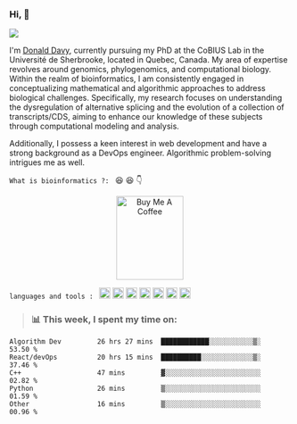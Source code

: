 ### Hi, 👋

![](https://visitor-badge.glitch.me/badge?page_id=dondavy)
<br />

I'm [Donald Davy](), currently pursuing my PhD at the CoBIUS Lab in the Université de Sherbrooke, located in Quebec, Canada. My area of expertise revolves around genomics, phylogenomics, and computational biology. Within the realm of bioinformatics, I am consistently engaged in conceptualizing mathematical and algorithmic approaches to address biological challenges. Specifically, my research focuses on understanding the dysregulation of alternative splicing and the evolution of a collection of transcripts/CDS, aiming to enhance our knowledge of these subjects through computational modeling and analysis.

Additionally, I possess a keen interest in web development and have a strong background as a DevOps engineer. Algorithmic problem-solving intrigues me as well.

```What is bioinformatics ?: ``` :laughing: :laughing:  :point_down:
<p align="center">
<img src="https://pbs.twimg.com/media/Ec5FRi2XgAUoND4.png" alt="Buy Me A Coffee" width='120' height='150' >
</p>

```languages and tools : ```
<code><img height="20" src="https://raw.githubusercontent.com/github/explore/80688e429a7d4ef2fca1e82350fe8e3517d3494d/topics/python/python.png"></code>
<code><img height="20" src="https://raw.githubusercontent.com/github/explore/80688e429a7d4ef2fca1e82350fe8e3517d3494d/topics/cpp/cpp.png"></code>
<code><img height="20" src="https://raw.githubusercontent.com/github/explore/80688e429a7d4ef2fca1e82350fe8e3517d3494d/topics/react/react.png"></code>
<code><img height="20" src="https://raw.githubusercontent.com/github/explore/80688e429a7d4ef2fca1e82350fe8e3517d3494d/topics/nodejs/nodejs.png"></code>
<code><img height="20" src="https://raw.githubusercontent.com/github/explore/80688e429a7d4ef2fca1e82350fe8e3517d3494d/topics/postgresql/postgresql.png"></code>
<code><img height="20" src="https://raw.githubusercontent.com/github/explore/80688e429a7d4ef2fca1e82350fe8e3517d3494d/topics/firebase/firebase.png"></code>
<code><img height="20" src="https://raw.githubusercontent.com/github/explore/80688e429a7d4ef2fca1e82350fe8e3517d3494d/topics/javascript/javascript.png"></code>

> ### 📊 **This week, I spent my time on:**
<!--START_SECTION:waka-->

```text
Algorithm Dev         26 hrs 27 mins  ████████████░░░░░░░░░░░▒░   53.50 %
React/devOps          20 hrs 15 mins  ██████████░░░░░░░░░░░░░▒░   37.46 %
C++                   47 mins         ▓░░░░░░░░░░░░░░░░░░░░░░░░   02.82 %
Python                26 mins         ▒░░░░░░░░░░░░░░░░░░░░░░░░   01.59 %
Other                 16 mins         ▒░░░░░░░░░░░░░░░░░░░░░░░░   00.96 %
```




<!--
**dondavy/dondavy** is a ✨ _special_ ✨ repository because its `README.md` (this file) appears on your GitHub profile.

Here are some ideas to get you started:

- 🔭 I’m currently working on ...
- 🌱 I’m currently learning ...
- 👯 I’m looking to collaborate on ...
- 🤔 I’m looking for help with ...
- 💬 Ask me about ...
- 📫 How to reach me: ...
- 😄 Pronouns: ...
- ⚡ Fun fact: ...
-->
